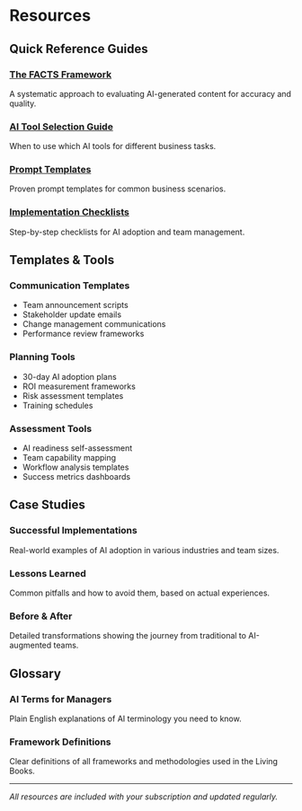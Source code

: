 # Resources

## Quick Reference Guides

### [The FACTS Framework](/resources/facts-framework)
A systematic approach to evaluating AI-generated content for accuracy and quality.

### [AI Tool Selection Guide](/resources/ai-tools)
When to use which AI tools for different business tasks.

### [Prompt Templates](/resources/prompts)
Proven prompt templates for common business scenarios.

### [Implementation Checklists](/resources/checklists)
Step-by-step checklists for AI adoption and team management.

## Templates & Tools

### Communication Templates
- Team announcement scripts
- Stakeholder update emails
- Change management communications
- Performance review frameworks

### Planning Tools
- 30-day AI adoption plans
- ROI measurement frameworks
- Risk assessment templates
- Training schedules

### Assessment Tools
- AI readiness self-assessment
- Team capability mapping
- Workflow analysis templates
- Success metrics dashboards

## Case Studies

### Successful Implementations
Real-world examples of AI adoption in various industries and team sizes.

### Lessons Learned
Common pitfalls and how to avoid them, based on actual experiences.

### Before & After
Detailed transformations showing the journey from traditional to AI-augmented teams.

## Glossary

### AI Terms for Managers
Plain English explanations of AI terminology you need to know.

### Framework Definitions
Clear definitions of all frameworks and methodologies used in the Living Books.

---

*All resources are included with your subscription and updated regularly.*

